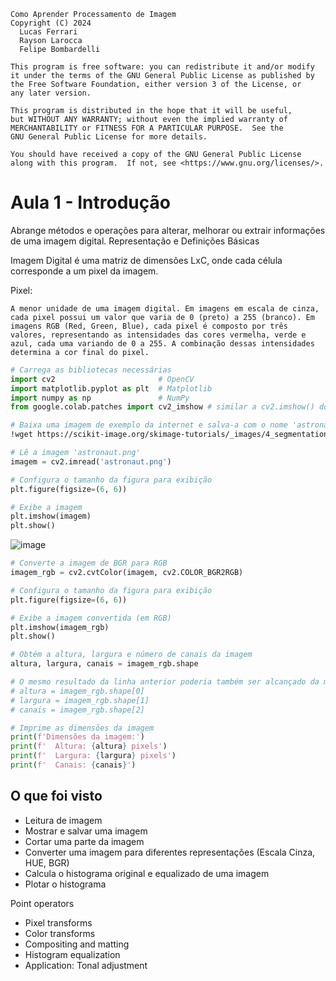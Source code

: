 ```
Como Aprender Processamento de Imagem
Copyright (C) 2024
  Lucas Ferrari
  Rayson Larocca
  Felipe Bombardelli

This program is free software: you can redistribute it and/or modify
it under the terms of the GNU General Public License as published by
the Free Software Foundation, either version 3 of the License, or
any later version.

This program is distributed in the hope that it will be useful,
but WITHOUT ANY WARRANTY; without even the implied warranty of
MERCHANTABILITY or FITNESS FOR A PARTICULAR PURPOSE.  See the
GNU General Public License for more details.

You should have received a copy of the GNU General Public License
along with this program.  If not, see <https://www.gnu.org/licenses/>.
```

# Aula 1 - Introdução

Abrange métodos e operações para alterar, melhorar ou extrair informações de uma imagem digital.
Representação e Definições Básicas

Imagem Digital é uma matriz de dimensões LxC, onde cada célula corresponde a um pixel da imagem.

Pixel:

    A menor unidade de uma imagem digital. Em imagens em escala de cinza, cada pixel possui um valor que varia de 0 (preto) a 255 (branco). Em imagens RGB (Red, Green, Blue), cada pixel é composto por três valores, representando as intensidades das cores vermelha, verde e azul, cada uma variando de 0 a 255. A combinação dessas intensidades determina a cor final do pixel.

```python
# Carrega as bibliotecas necessárias
import cv2                       # OpenCV
import matplotlib.pyplot as plt  # Matplotlib
import numpy as np               # NumPy
from google.colab.patches import cv2_imshow # similar a cv2.imshow() do OpenCV
```

```bash
# Baixa uma imagem de exemplo da internet e salva-a com o nome 'astronaut.png'
!wget https://scikit-image.org/skimage-tutorials/_images/4_segmentation_15_0.png -O astronaut.png
```

```python
# Lê a imagem 'astronaut.png'
imagem = cv2.imread('astronaut.png')

# Configura o tamanho da figura para exibição
plt.figure(figsize=(6, 6))

# Exibe a imagem
plt.imshow(imagem)
plt.show()
```

![image](https://scikit-image.org/skimage-tutorials/_images/4_segmentation_15_0.png)


```python
# Converte a imagem de BGR para RGB
imagem_rgb = cv2.cvtColor(imagem, cv2.COLOR_BGR2RGB)

# Configura o tamanho da figura para exibição
plt.figure(figsize=(6, 6))

# Exibe a imagem convertida (em RGB)
plt.imshow(imagem_rgb)
plt.show()
```

```python
# Obtém a altura, largura e número de canais da imagem
altura, largura, canais = imagem_rgb.shape

# O mesmo resultado da linha anterior poderia também ser alcançado da maneira abaixo:
# altura = imagem_rgb.shape[0]
# largura = imagem_rgb.shape[1]
# canais = imagem_rgb.shape[2]

# Imprime as dimensões da imagem
print(f'Dimensões da imagem:')
print(f'  Altura: {altura} pixels')
print(f'  Largura: {largura} pixels')
print(f'  Canais: {canais}')
```


## O que foi visto

- Leitura de imagem
- Mostrar e salvar uma imagem
- Cortar uma parte da imagem
- Converter uma imagem para diferentes representações (Escala Cinza, HUE, BGR)
- Calcula o histograma original e equalizado de uma imagem
- Plotar o histograma

Point operators
- Pixel transforms
- Color transforms
- Compositing and matting
- Histogram equalization
- Application: Tonal adjustment